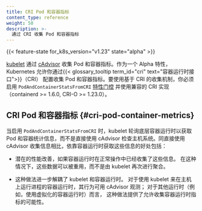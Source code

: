 ```yaml
---
title: CRI Pod 和容器指标
content_type: reference
weight: 50
description: >-
  通过 CRI 收集 Pod 和容器指标
---
```

<!--
title: CRI Pod & Container Metrics
content_type: reference
weight: 50
description: >-
  Collection of Pod & Container metrics via the CRI.
-->

<!-- overview -->

{{< feature-state for_k8s_version="v1.23" state="alpha" >}}
<!--
The [kubelet](/docs/reference/command-line-tools-reference/kubelet/) collects pod and
container metrics via [cAdvisor](https://github.com/google/cadvisor). As an alpha feature,
Kubernetes lets you configure the collection of pod and container
metrics via the {{< glossary_tooltip term_id="cri" text="Container Runtime Interface">}} (CRI). You
must enable the `PodAndContainerStatsFromCRI` [feature gate](/docs/reference/command-line-tools-reference/feature-gates/) and
use a compatible CRI implementation (containerd >= 1.6.0, CRI-O >= 1.23.0) to
use the CRI based collection mechanism.
-->
[kubelet](/zh-cn/docs/reference/command-line-tools-reference/kubelet/) 通过
[cAdvisor](https://github.com/google/cadvisor) 收集 Pod 和容器指标。作为一个 Alpha 特性，
Kubernetes 允许你通过{{< glossary_tooltip term_id="cri" text="容器运行时接口">}}（CRI）
配置收集 Pod 和容器指标。要使用基于 CRI 的收集机制，你必须启用 `PodAndContainerStatsFromCRI`
[特性门控](/zh-cn/docs/reference/command-line-tools-reference/feature-gates/)
并使用兼容的 CRI 实现（containerd >= 1.6.0, CRI-O >= 1.23.0）。

<!-- body -->

<!--
## CRI Pod & Container Metrics

With `PodAndContainerStatsFromCRI` enabled, the kubelet polls the underlying container
runtime for pod and container stats instead of inspecting the host system directly using cAdvisor.
The benefits of relying on the container runtime for this information as opposed to direct
collection with cAdvisor include:
-->
## CRI Pod 和容器指标   {#cri-pod-container-metrics}

当启用 `PodAndContainerStatsFromCRI` 时，kubelet 轮询底层容器运行时以获取
Pod 和容器统计信息，而不是直接使用 cAdvisor 检查主机系统。同直接使用 cAdvisor
收集信息相比，依靠容器运行时获取这些信息的好处包括：

<!--
- Potential improved performance if the container runtime already collects this information
  during normal operations. In this case, the data can be re-used instead of being aggregated
  again by the kubelet.
-->
- 潜在的性能改善，如果容器运行时在正常操作中已经收集了这些信息。
  在这种情况下，这些数据可以被重用，而不是由 kubelet 再次进行聚合。

<!--
- It further decouples the kubelet and the container runtime allowing collection of metrics for
  container runtimes that don't run processes directly on the host with kubelet where they are
  observable by cAdvisor (for example: container runtimes that use virtualization).
-->
- 这种做法进一步解耦了 kubelet 和容器运行时。
  对于使用 kubelet 来在主机上运行进程的容器运行时，其行为可用 cAdvisor 观测；
  对于其他运行时（例如，使用虚拟化的容器运行时）而言，
  这种做法提供了允许收集容器运行时指标的可能性。

